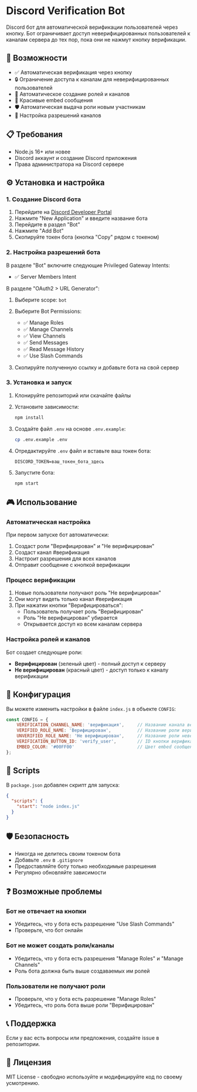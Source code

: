 # Discord Verification Bot

Discord бот для автоматической верификации пользователей через кнопку. Бот ограничивает доступ неверифицированных пользователей к каналам сервера до тех пор, пока они не нажмут кнопку верификации.

## 🚀 Возможности

- ✅ Автоматическая верификация через кнопку
- 🔒 Ограничение доступа к каналам для неверифицированных пользователей
- 🎯 Автоматическое создание ролей и каналов
- 👋 Красивые embed сообщения
- 🛡️ Автоматическая выдача роли новым участникам
- 🔧 Настройка разрешений каналов

## 📋 Требования

- Node.js 16+ или новее
- Discord аккаунт и создание Discord приложения
- Права администратора на Discord сервере

## ⚙️ Установка и настройка

### 1. Создание Discord бота

1. Перейдите на [Discord Developer Portal](https://discord.com/developers/applications)
2. Нажмите "New Application" и введите название бота
3. Перейдите в раздел "Bot"
4. Нажмите "Add Bot"
5. Скопируйте токен бота (кнопка "Copy" рядом с токеном)

### 2. Настройка разрешений бота

В разделе "Bot" включите следующие Privileged Gateway Intents:
- ✅ Server Members Intent

В разделе "OAuth2 > URL Generator":
1. Выберите scope: `bot`
2. Выберите Bot Permissions:
   - ✅ Manage Roles
   - ✅ Manage Channels  
   - ✅ View Channels
   - ✅ Send Messages
   - ✅ Read Message History
   - ✅ Use Slash Commands

3. Скопируйте полученную ссылку и добавьте бота на свой сервер

### 3. Установка и запуск

1. Клонируйте репозиторий или скачайте файлы
2. Установите зависимости:
   ```bash
   npm install
   ```

3. Создайте файл `.env` на основе `.env.example`:
   ```bash
   cp .env.example .env
   ```

4. Отредактируйте `.env` файл и вставьте ваш токен бота:
   ```env
   DISCORD_TOKEN=ваш_токен_бота_здесь
   ```

5. Запустите бота:
   ```bash
   npm start
   ```

## 🎮 Использование

### Автоматическая настройка

При первом запуске бот автоматически:
1. Создаст роли "Верифицирован" и "Не верифицирован"
2. Создаст канал #верификация
3. Настроит разрешения для всех каналов
4. Отправит сообщение с кнопкой верификации

### Процесс верификации

1. Новые пользователи получают роль "Не верифицирован"
2. Они могут видеть только канал #верификация
3. При нажатии кнопки "Верифицироваться":
   - Пользователь получает роль "Верифицирован"
   - Роль "Не верифицирован" убирается
   - Открывается доступ ко всем каналам сервера

### Настройка ролей и каналов

Бот создает следующие роли:
- **Верифицирован** (зеленый цвет) - полный доступ к серверу
- **Не верифицирован** (красный цвет) - доступ только к каналу верификации

## 🔧 Конфигурация

Вы можете изменить настройки в файле `index.js` в объекте `CONFIG`:

```javascript
const CONFIG = {
    VERIFICATION_CHANNEL_NAME: 'верификация',     // Название канала верификации
    VERIFIED_ROLE_NAME: 'Верифицирован',          // Название роли верифицированных
    UNVERIFIED_ROLE_NAME: 'Не верифицирован',     // Название роли неверифицированных
    VERIFICATION_BUTTON_ID: 'verify_user',        // ID кнопки верификации
    EMBED_COLOR: '#00FF00'                        // Цвет embed сообщений
};
```

## 📝 Scripts

В `package.json` добавлен скрипт для запуска:

```json
{
  "scripts": {
    "start": "node index.js"
  }
}
```

## 🛡️ Безопасность

- Никогда не делитесь своим токеном бота
- Добавьте `.env` в `.gitignore`
- Предоставляйте боту только необходимые разрешения
- Регулярно обновляйте зависимости

## ❓ Возможные проблемы

### Бот не отвечает на кнопки
- Убедитесь, что у бота есть разрешение "Use Slash Commands"
- Проверьте, что бот онлайн

### Бот не может создать роли/каналы
- Убедитесь, что у бота есть разрешения "Manage Roles" и "Manage Channels"
- Роль бота должна быть выше создаваемых им ролей

### Пользователи не получают роли
- Проверьте, что у бота есть разрешение "Manage Roles"
- Убедитесь, что роль бота выше роли "Верифицирован"

## 📞 Поддержка

Если у вас есть вопросы или предложения, создайте issue в репозитории.

## 📄 Лицензия

MIT License - свободно используйте и модифицируйте код по своему усмотрению.